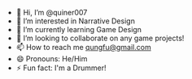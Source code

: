 - 👋 Hi, I’m @quiner007
- 👀 I’m interested in Narrative Design
- 🌱 I’m currently learning Game Design
- 💞️ I’m looking to collaborate on any game projects!
- 📫 How to reach me qungfu@gmail.com
- 😄 Pronouns: He/Him
- ⚡ Fun fact: I'm a Drummer!

<!---
quiner007/quiner007 is a ✨ special ✨ repository because its `README.md` (this file) appears on your GitHub profile.
You can click the Preview link to take a look at your changes.
--->
